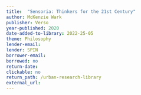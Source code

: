 ```yaml
---
title:  "Sensoria: Thinkers for the 21st Century"
author: McKenzie Wark
publisher: Verso
year-published: 2020
date-added-to-library: 2022-25-05
theme: Philosophy
lender-email:
lender: SPIN
borrower-email:
borrowed: no
return-date:
clickable: no
return_path: /urban-research-library
external_url: 
---
```

